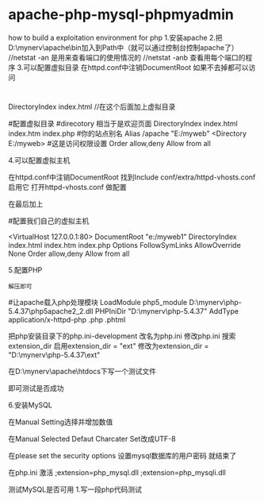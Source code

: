 # apache-php-mysql-phpmyadmin
how to build a exploitation environment for php 
1.安装apache
2.把D:\mynerv\apache\bin加入到Path中（就可以通过控制台控制apache了）  //netstat -an   是用来查看端口的使用情况的
								      //netstat -anb	查看用每个端口的程序
3.可以配置虚拟目录	在httpd.conf中注销DocumentRoot	如果不去掉都可以访问

#
<IfModule dir_module>
    DirectoryIndex index.html			//在这个后面加上虚拟目录
</IfModule>

#配置虚拟目录
<IfModule dir_module>
	#direcotory 相当于是欢迎页面
	DirectoryIndex index.html index.htm index.php
	#你的站点别名
	Alias /apache "E:/myweb"
	<Directory E:/myweb>
	#这是访问权限设置
	Order allow,deny
	Allow from all
	</Directory>
</IfModule>


4.可以配置虚拟主机

在httpd.conf中注销DocumentRoot
找到Include conf/extra/httpd-vhosts.conf  启用它
打开httpd-vhosts.conf 做配置

在最后加上

#配置我们自己的虚拟主机

<VirtualHost 127.0.0.1:80>
	DocumentRoot "e:/myweb1"
	DirectoryIndex index.html index.htm index.php
	<Directory />
	Options FollowSymLinks
	AllowOverride None
	Order allow,deny
	Allow from all
	</Directory>
</VirtualHost>


5.配置PHP
	

	解压即可
#让apache载入php处理模块
LoadModule php5_module D:\mynerv\php-5.4.37\php5apache2_2.dll
PHPIniDir "D:\mynerv\php-5.4.37"
AddType application/x-httpd-php .php .phtml


把php安装目录下的php.ini-development
改名为php.ini
修改php.ini
搜索extension_dir
启用extension_dir = "ext" 修改为extension_dir = "D:\mynerv\php-5.4.37\ext"

在D:\mynerv\apache\htdocs下写一个测试文件
 <?php 
	phpinfo();
 ?>
即可测试是否成功

6.安装MySQL

在Manual Setting选择并增加数值

在Manual Selected Defaut Charcater Set改成UTF-8

在please set the security options 设置mysql数据库的用户密码
就结束了

在php.ini
激活	;extension=php_mysql.dll
	;extension=php_mysqli.dll

测试MySQL是否可用
1.写一段php代码测试

<?php 
	$conn==mysql_connect("localhost","root","1dongdong");
	if($conn){
		echo "ok";
	}else{
		echo "fail";
	}
 ?>
